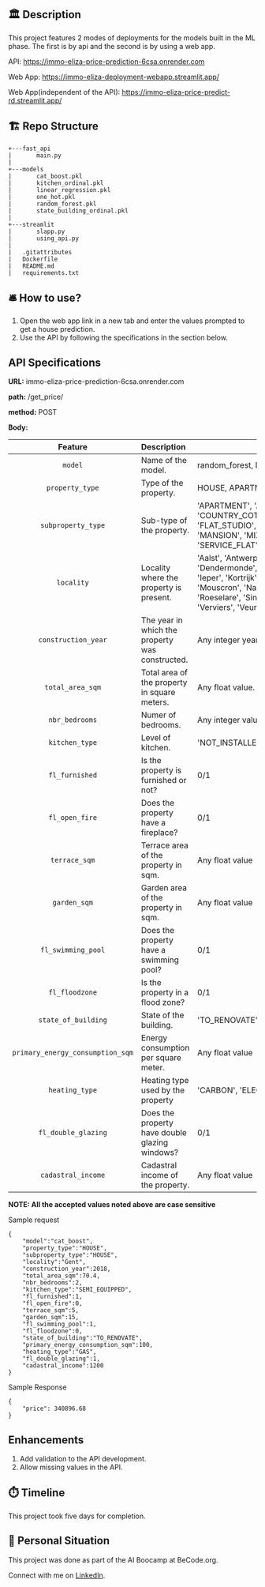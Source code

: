 ## :classical_building: Description
This project features 2 modes of deployments for the models built in the ML phase. The first is by api and the second is by using a web app. 

API: https://immo-eliza-price-prediction-6csa.onrender.com

Web App: https://immo-eliza-deployment-webapp.streamlit.app/

Web App(independent of the API): https://immo-eliza-price-predict-rd.streamlit.app/


##	:building_construction: Repo Structure
```
+---fast_api
|       main.py
|       
+---models
|       cat_boost.pkl
|       kitchen_ordinal.pkl
|       linear_regression.pkl
|       one_hot.pkl
|       random_forest.pkl
|       state_building_ordinal.pkl
|       
+---streamlit
|       slapp.py
|       using_api.py
|
|   .gitattributes
|   Dockerfile
|   README.md
|   requirements.txt

```
## 🛎️ How to use?

1. Open the web app link in a new tab and enter the values prompted to get a house prediction.
2. Use the API by following the specifications in the section below.

## API Specifications

**URL:**  immo-eliza-price-prediction-6csa.onrender.com

**path:**  /get_price/

**method:** POST

**Body:**

| Feature | Description| Accepted values|
| :---: | :---------- | --- |
| `model`   | Name of the model.   | random_forest, linear, cat_boost|
| `property_type`    | Type of the property.  |  HOUSE, APARTMENT|
| `subproperty_type`    | Sub-type of the property. | 'APARTMENT', 'APARTMENT_BLOCK', 'BUNGALOW', 'CASTLE', 'CHALET', 'COUNTRY_COTTAGE', 'DUPLEX', 'EXCEPTIONAL_PROPERTY', 'FARMHOUSE', 'FLAT_STUDIO', 'GROUND_FLOOR', 'HOUSE', 'KOT', 'LOFT', 'MANOR_HOUSE', 'MANSION', 'MIXED_USE_BUILDING', 'OTHER_PROPERTY', 'PENTHOUSE', 'SERVICE_FLAT', 'TOWN_HOUSE', 'TRIPLEX', 'VILLA'|
| `locality`    | Locality where the property is present. | 'Aalst', 'Antwerp', 'Arlon', 'Ath', 'Bastogne', 'Brugge', 'Brussels', 'Charleroi', 'Dendermonde', 'Diksmuide', 'Dinant', 'Eeklo', 'Gent', 'Halle-Vilvoorde', 'Hasselt', 'Huy', 'Ieper', 'Kortrijk', 'Leuven', 'Liège', 'Maaseik', 'Marche-en-Famenne', 'Mechelen', 'Mons', 'Mouscron', 'Namur', 'Neufchâteau', 'Nivelles', 'Oostend', 'Oudenaarde', 'Philippeville', 'Roeselare', 'Sint-Niklaas', 'Soignies', 'Thuin', 'Tielt', 'Tongeren', 'Tournai', 'Turnhout', 'Verviers', 'Veurne', 'Virton', 'Waremme'|
| `construction_year`    | The year in which the property was constructed. | Any integer year. |
| `total_area_sqm`    | Total area of the property in square meters. | Any float value. |
| `nbr_bedrooms`    | Numer of bedrooms.  | Any integer value. |
| `kitchen_type`    | Level of kitchen.   | 'NOT_INSTALLED','UNINSTALLED','INSTALLED','SEMI_EQUIPPED','HYPER_EQUIPPED'|
| `fl_furnished`    | Is the property is furnished or not? | 0/1 |
| `fl_open_fire`    |  Does the property have a fireplace?   | 0/1|
| `terrace_sqm`    | Terrace area of the property in sqm. | Any float value|
| `garden_sqm`    | Garden area of the property in sqm.   | Any float value|
| `fl_swimming_pool`    | Does the property have a swimming pool? | 0/1 |
| `fl_floodzone`    | Is the property in a flood zone? | 0/1 |
| `state_of_building`    | State of the building. | 'TO_RENOVATE','TO_RESTORE','TO_BE_DONE_UP','GOOD','JUST_RENOVATED','AS_NEW'|
| `primary_energy_consumption_sqm`    | Energy consumption per square meter.  | Any float value|
| `heating_type`    | Heating type used by the property | 'CARBON', 'ELECTRIC', 'FUELOIL', 'GAS', 'PELLET', 'SOLAR', 'WOOD'|
| `fl_double_glazing`    | Does the property have double glazing windows? | 0/1 | 
| `cadastral_income`    | Cadastral income of the property. | Any float value|


**NOTE: All the accepted values noted above are case sensitive**


Sample request
```
{
    "model":"cat_boost",
    "property_type":"HOUSE",
    "subproperty_type":"HOUSE",
    "locality":"Gent",
    "construction_year":2018,
    "total_area_sqm":70.4,
    "nbr_bedrooms":2,
    "kitchen_type":"SEMI_EQUIPPED",
    "fl_furnished":1,
    "fl_open_fire":0,
    "terrace_sqm":5,
    "garden_sqm":15,
    "fl_swimming_pool":1,
    "fl_floodzone":0,
    "state_of_building":"TO_RENOVATE",
    "primary_energy_consumption_sqm":100,
    "heating_type":"GAS",
    "fl_double_glazing":1,
    "cadastral_income":1200
}
```


Sample Response
```
{
    "price": 340896.68
}
```

## Enhancements
1. Add validation to the API development.
2. Allow missing values in the API.


## ⏱️ Timeline

This project took five days for completion.

## 📌 Personal Situation
This project was done as part of the AI Boocamp at BeCode.org. 

Connect with me on [LinkedIn](https://www.linkedin.com/in/rasmita-damaraju-33b577126/).


